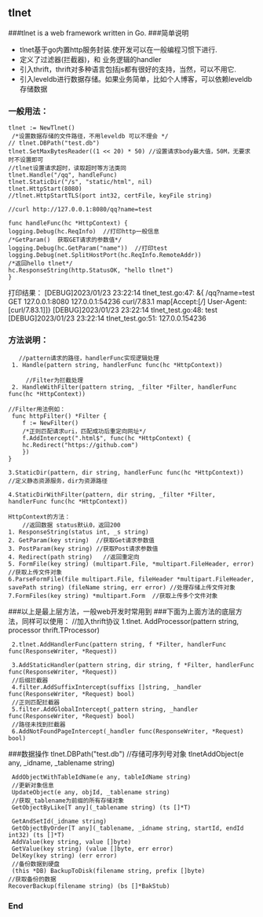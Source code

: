 ## tlnet
###tlnet is a web framework written in Go.
###简单说明
- tlnet基于go内置http服务封装.使开发可以在一般编程习惯下进行.
- 定义了过滤器(拦截器)，和 业务逻辑的handler
- 引入thrift，thrift对多种语言包括js都有很好的支持，当然，可以不用它.
- 引入leveldb进行数据存储。如果业务简单，比如个人博客，可以依赖leveldb存储数据

### 一般用法：
	tlnet := NewTlnet() 
	 /*设置数据存储的文件路径，不用leveldb 可以不理会 */
	// tlnet.DBPath("test.db")    
	tlnet.SetMaxBytesReader((1 << 20) * 50) //设置请求body最大值，50M，无要求时不设置即可
	//tlnet设置请求超时，读取超时等方法类同
	tlnet.Handle("/qq", handleFunc)
	tlnet.StaticDir("/s", "static/html", nil)
	tlnet.HttpStart(8080) 
	//tlnet.HttpStartTLS(port int32, certFile, keyFile string)
	
	//curl http://127.0.0.1:8080/qq?name=test
	
	func handleFunc(hc *HttpContext) {
	logging.Debug(hc.ReqInfo)  //打印http一般信息
	/*GetParam()  获取GET请求的参数值*/
	logging.Debug(hc.GetParam("name"))  //打印test  
	logging.Debug(net.SplitHostPort(hc.ReqInfo.RemoteAddr))
	/*返回hello tlnet*/
	hc.ResponseString(http.StatusOK, "hello tlnet")
	}
打印结果：
[DEBUG]2023/01/23 23:22:14 tlnet_test.go:47: &{ /qq?name=test GET 127.0.0.1:8080 127.0.0.1:54236 curl/7.83.1 map[Accept:[*/*] User-Agent:[curl/7.83.1]]}
[DEBUG]2023/01/23 23:22:14 tlnet_test.go:48: test
[DEBUG]2023/01/23 23:22:14 tlnet_test.go:51: 127.0.0.154236<nil>

### 方法说明：
	   //pattern请求的路径，handlerFunc实现逻辑处理 
	 1. Handle(pattern string, handlerFunc func(hc *HttpContext))
	
		 //Filter为拦截处理
	 2. HandleWithFilter(pattern string, _filter *Filter, handlerFunc func(hc *HttpContext))

	//Filter用法例如：
	 func httpFilter() *Filter {
		f := NewFilter()
		/*正则匹配请求uri，匹配成功后重定向网址*/
		f.AddIntercept(".html$", func(hc *HttpContext) {
		hc.Redirect("https://github.com")
		})
	}
	
	3.StaticDir(pattern, dir string, handlerFunc func(hc *HttpContext))
	//定义静态资源服务，dir为资源路径 
	
	4.StaticDirWithFilter(pattern, dir string, _filter *Filter, handlerFunc func(hc *HttpContext)) 
	
	HttpContext的方法：
		//返回数据 status默认0，返回200
	1. ResponseString(status int, _s string)
	2. GetParam(key string)  //获取Get请求参数值
	3. PostParam(key string) //获取Post请求参数值
	4. Redirect(path string)   //返回重定向
	5. FormFile(key string) (multipart.File, *multipart.FileHeader, error) //获取上传文件对象
	6.ParseFormFile(file multipart.File, fileHeader *multipart.FileHeader, savePath string) (fileName string, err error) //处理存储上传文件对象
	7.FormFiles(key string) *multipart.Form  //获取上传多个文件对象
	
###以上是最上层方法，一般web开发时常用到
###下面为上面方法的底层方法，同样可以使用：
	 //加入thrift协议
	 1.tlnet. AddProcessor(pattern string, processor thrift.TProcessor)
	 
	 2.tlnet.AddHandlerFunc(pattern string, f *Filter, handlerFunc func(ResponseWriter, *Request))
	 
	 3.AddStaticHandler(pattern string, dir string, f *Filter, handlerFunc func(ResponseWriter, *Request))
	 //后缀拦截器
	 4.filter.AddSuffixIntercept(suffixs []string, _handler func(ResponseWriter, *Request) bool)
	 //正则匹配拦截器
	 5.filter.AddGlobalIntercept(_pattern string, _handler func(ResponseWriter, *Request) bool)
	 //路径未找到拦截器
	 6.AddNotFoundPageIntercept(_handler func(ResponseWriter, *Request) bool)
	  
###数据操作
	 tlnet.DBPath("test.db")
	 //存储可序列号对象
	 tlnetAddObject(e any, _idname, _tablename string)
	 
	 AddObjectWithTableIdName(e any, tableIdName string)
	 //更新对象信息
	 UpdateObject(e any, objId, _tablename string) 
	 //获取_tablename为前缀的所有存储对象
	 GetObjectByLike[T any](_tablename string) (ts []*T)
	 
	 GetAndSetId(_idname string)
	 GetObjectByOrder[T any](_tablename, _idname string, startId, endId int32) (ts []*T) 
	 AddValue(key string, value []byte)
	 GetValue(key string) (value []byte, err error)
	 DelKey(key string) (err error) 
	 //备份数据到硬盘
	 (this *DB) BackupToDisk(filename string, prefix []byte)
	//获取备份的数据
	RecoverBackup(filename string) (bs []*BakStub)

### End